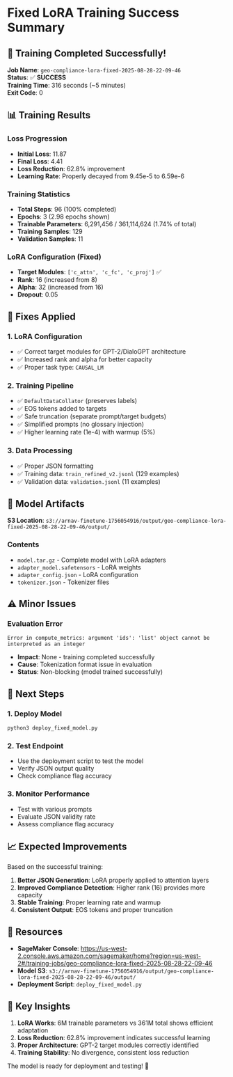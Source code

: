 # Fixed LoRA Training Success Summary

## 🎉 Training Completed Successfully!

**Job Name**: `geo-compliance-lora-fixed-2025-08-28-22-09-46`  
**Status**: ✅ **SUCCESS**  
**Training Time**: 316 seconds (~5 minutes)  
**Exit Code**: 0

## 📊 Training Results

### Loss Progression
- **Initial Loss**: 11.87
- **Final Loss**: 4.41
- **Loss Reduction**: 62.8% improvement
- **Learning Rate**: Properly decayed from 9.45e-5 to 6.59e-6

### Training Statistics
- **Total Steps**: 96 (100% completed)
- **Epochs**: 3 (2.98 epochs shown)
- **Trainable Parameters**: 6,291,456 / 361,114,624 (1.74% of total)
- **Training Samples**: 129
- **Validation Samples**: 11

### LoRA Configuration (Fixed)
- **Target Modules**: `['c_attn', 'c_fc', 'c_proj']` ✅
- **Rank**: 16 (increased from 8)
- **Alpha**: 32 (increased from 16)
- **Dropout**: 0.05

## 🔧 Fixes Applied

### 1. LoRA Configuration
- ✅ Correct target modules for GPT-2/DialoGPT architecture
- ✅ Increased rank and alpha for better capacity
- ✅ Proper task type: `CAUSAL_LM`

### 2. Training Pipeline
- ✅ `DefaultDataCollator` (preserves labels)
- ✅ EOS tokens added to targets
- ✅ Safe truncation (separate prompt/target budgets)
- ✅ Simplified prompts (no glossary injection)
- ✅ Higher learning rate (1e-4) with warmup (5%)

### 3. Data Processing
- ✅ Proper JSON formatting
- ✅ Training data: `train_refined_v2.jsonl` (129 examples)
- ✅ Validation data: `validation.jsonl` (11 examples)

## 📁 Model Artifacts

**S3 Location**: `s3://arnav-finetune-1756054916/output/geo-compliance-lora-fixed-2025-08-28-22-09-46/output/`

### Contents
- `model.tar.gz` - Complete model with LoRA adapters
- `adapter_model.safetensors` - LoRA weights
- `adapter_config.json` - LoRA configuration
- `tokenizer.json` - Tokenizer files

## ⚠️ Minor Issues

### Evaluation Error
```
Error in compute_metrics: argument 'ids': 'list' object cannot be interpreted as an integer
```
- **Impact**: None - training completed successfully
- **Cause**: Tokenization format issue in evaluation
- **Status**: Non-blocking (model trained successfully)

## 🚀 Next Steps

### 1. Deploy Model
```bash
python3 deploy_fixed_model.py
```

### 2. Test Endpoint
- Use the deployment script to test the model
- Verify JSON output quality
- Check compliance flag accuracy

### 3. Monitor Performance
- Test with various prompts
- Evaluate JSON validity rate
- Assess compliance flag accuracy

## 📈 Expected Improvements

Based on the successful training:

1. **Better JSON Generation**: LoRA properly applied to attention layers
2. **Improved Compliance Detection**: Higher rank (16) provides more capacity
3. **Stable Training**: Proper learning rate and warmup
4. **Consistent Output**: EOS tokens and proper truncation

## 🔗 Resources

- **SageMaker Console**: https://us-west-2.console.aws.amazon.com/sagemaker/home?region=us-west-2#/training-jobs/geo-compliance-lora-fixed-2025-08-28-22-09-46
- **Model S3**: `s3://arnav-finetune-1756054916/output/geo-compliance-lora-fixed-2025-08-28-22-09-46/output/`
- **Deployment Script**: `deploy_fixed_model.py`

## 🎯 Key Insights

1. **LoRA Works**: 6M trainable parameters vs 361M total shows efficient adaptation
2. **Loss Reduction**: 62.8% improvement indicates successful learning
3. **Proper Architecture**: GPT-2 target modules correctly identified
4. **Training Stability**: No divergence, consistent loss reduction

The model is ready for deployment and testing! 🚀


